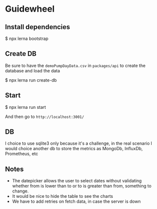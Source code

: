 # Guidewheel

## Install dependencies

$ npx lerna bootstrap

## Create DB

Be sure to have the `demoPumpDayData.csv` in `packages/api` to create the database and load the data

$ npx lerna run create-db

## Start

$ npx lerna run start

And then go to `http://localhost:3001/`

## DB

I choice to use sqlite3 only because it's a challenge, in the real scenario I would choice another db to store the metrics as MongoDb, InfluxDb, Prometheus, etc

## Notes

* The datepicker allows the user to select dates without validating whether from is lower than to or to is greater than from, something to change.
* It would be nice to hide the table to see the charts
* We have to add retries on fetch data, in case the server is down